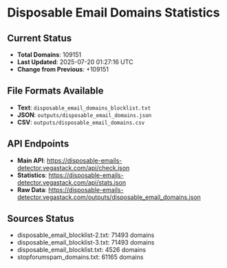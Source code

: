 # Disposable Email Domains Statistics

## Current Status
- **Total Domains**: 109151
- **Last Updated**: 2025-07-20 01:27:16 UTC
- **Change from Previous**: +109151

## File Formats Available
- **Text**: `disposable_email_domains_blocklist.txt`
- **JSON**: `outputs/disposable_email_domains.json`
- **CSV**: `outputs/disposable_email_domains.csv`

## API Endpoints
- **Main API**: https://disposable-emails-detector.vegastack.com/api/check.json
- **Statistics**: https://disposable-emails-detector.vegastack.com/api/stats.json
- **Raw Data**: https://disposable-emails-detector.vegastack.com/outputs/disposable_email_domains.json

## Sources Status
- disposable_email_blocklist-2.txt: 71493 domains
- disposable_email_blocklist-3.txt: 71493 domains
- disposable_email_blocklist.txt: 4526 domains
- stopforumspam_domains.txt: 61165 domains

